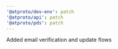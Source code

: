 ```yaml
---
'@atproto/dev-env': patch
'@atproto/api': patch
'@atproto/pds': patch
---
```


Added email verification and update flows
